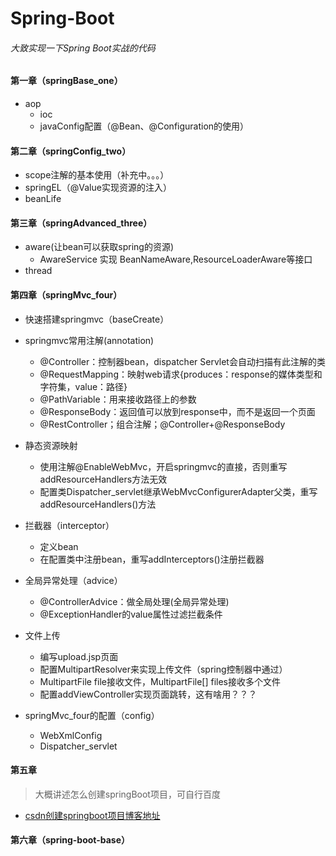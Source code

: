 # Spring-Boot
###### 大致实现一下Spring Boot实战的代码
#### 第一章（springBase_one）
- aop
   - ioc
   - javaConfig配置（@Bean、@Configuration的使用）
#### 第二章（springConfig_two）
- scope注解的基本使用（补充中。。。）
- springEL（@Value实现资源的注入）
- beanLife
#### 第三章（springAdvanced_three）
- aware(让bean可以获取spring的资源)
    - AwareService 实现 BeanNameAware,ResourceLoaderAware等接口
- thread
#### 第四章（springMvc_four）
- 快速搭建springmvc（baseCreate）
- springmvc常用注解(annotation)
    - @Controller：控制器bean，dispatcher Servlet会自动扫描有此注解的类
    - @RequestMapping：映射web请求{produces：response的媒体类型和字符集，value：路径}
    - @PathVariable：用来接收路径上的参数
    - @ResponseBody：返回值可以放到response中，而不是返回一个页面
    - @RestController；组合注解；@Controller+@ResponseBody
- 静态资源映射
    - 使用注解@EnableWebMvc，开启springmvc的直接，否则重写addResourceHandlers方法无效
    - 配置类Dispatcher_servlet继承WebMvcConfigurerAdapter父类，重写addResourceHandlers()方法
- 拦截器（interceptor）
    - 定义bean
    - 在配置类中注册bean，重写addInterceptors()注册拦截器
-  全局异常处理（advice）
    - @ControllerAdvice：做全局处理(全局异常处理)
    - @ExceptionHandler的value属性过滤拦截条件
- 文件上传
    - 编写upload.jsp页面
    - 配置MultipartResolver来实现上传文件（spring控制器中通过）
    - MultipartFile file接收文件，MultipartFile[] files接收多个文件
    - 配置addViewController实现页面跳转，这有啥用？？？
    
      
- springMvc_four的配置（config）
   - WebXmlConfig
   - Dispatcher_servlet
        
#### 第五章
> 大概讲述怎么创建springBoot项目，可自行百度
- [csdn创建springboot项目博客地址](https://blog.csdn.net/typa01_kk/article/details/76696618)

#### 第六章（spring-boot-base）